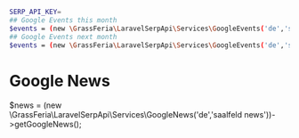 ```bash
SERP_API_KEY=
## Google Events this month
$events = (new \GrassFeria\LaravelSerpApi\Services\GoogleEvents('de','saalfeld'))->getEventsFromGoogleThisMonth();
## Google Events next month
$events = (new \GrassFeria\LaravelSerpApi\Services\GoogleEvents('de','saalfeld'))->getEventsFromGoogleNextMonth();

```
# Google News
$news = (new \GrassFeria\LaravelSerpApi\Services\GoogleNews('de','saalfeld news'))->getGoogleNews();
